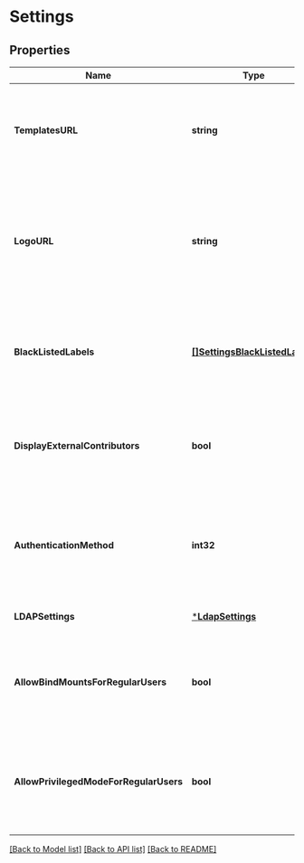 # Settings

## Properties
Name | Type | Description | Notes
------------ | ------------- | ------------- | -------------
**TemplatesURL** | **string** | URL to the templates that will be displayed in the UI when navigating to App Templates | [optional] [default to null]
**LogoURL** | **string** | URL to a logo that will be displayed on the login page as well as on top of the sidebar. Will use default Portainer logo when value is empty string | [optional] [default to null]
**BlackListedLabels** | [**[]SettingsBlackListedLabels**](Settings_BlackListedLabels.md) | A list of label name &amp; value that will be used to hide containers when querying containers | [optional] [default to null]
**DisplayExternalContributors** | **bool** | Whether to display or not external templates contributions as sub-menus in the UI. | [optional] [default to null]
**AuthenticationMethod** | **int32** | Active authentication method for the Portainer instance. Valid values are: 1 for managed or 2 for LDAP. | [optional] [default to null]
**LDAPSettings** | [***LdapSettings**](LDAPSettings.md) |  | [optional] [default to null]
**AllowBindMountsForRegularUsers** | **bool** | Whether non-administrator should be able to use bind mounts when creating containers | [optional] [default to null]
**AllowPrivilegedModeForRegularUsers** | **bool** | Whether non-administrator should be able to use privileged mode when creating containers | [optional] [default to null]

[[Back to Model list]](../README.md#documentation-for-models) [[Back to API list]](../README.md#documentation-for-api-endpoints) [[Back to README]](../README.md)


